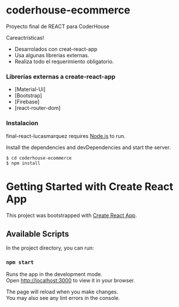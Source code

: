 # coderhouse-ecommerce
Proyecto final de REACT para CoderHouse

Careactrísticas!

  - Desarrolados con creat-react-app
  - Usa algunas librerías externas.
  - Realiza todo el requerimiento obligatorio.


### Librerías externas a create-react-app

* [Material-Ui]
* [Bootstrap] 
* [Firebase]
* [react-router-dom]

### Instalacion

final-react-lucasmarquez requires [Node.js](https://nodejs.org/) to run.

Install the dependencies and devDependencies and start the server.

```sh
$ cd coderhouse-ecommerce
$ npm install
```

# Getting Started with Create React App

This project was bootstrapped with [Create React App](https://github.com/facebook/create-react-app).

## Available Scripts

In the project directory, you can run:

### `npm start`

Runs the app in the development mode.\
Open [http://localhost:3000](http://localhost:3000) to view it in your browser.

The page will reload when you make changes.\
You may also see any lint errors in the console.